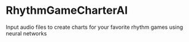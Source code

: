 # RhythmGameCharterAI
Input audio files to create charts for your favorite rhythm games using neural networks

